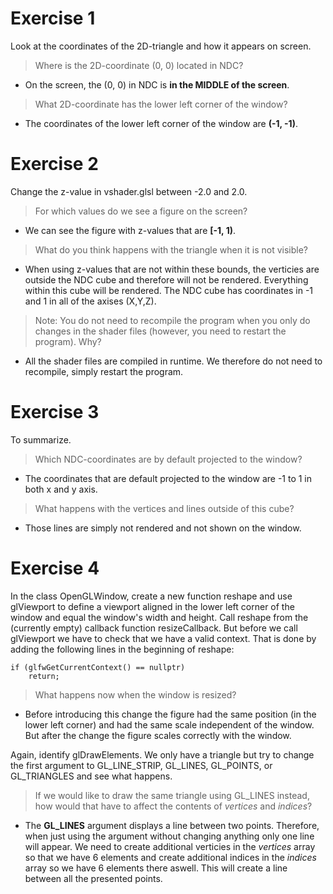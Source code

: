 # Exercise 1
Look at the coordinates of the 2D-triangle and how it appears on screen.

>Where is the 2D-coordinate (0, 0) located in NDC? 

- On the screen, the (0, 0) in NDC is **in the MIDDLE of the screen**.

>What 2D-coordinate has the lower left corner of the window?

- The coordinates of the lower left corner of the window are **(-1, -1)**.

# Exercise 2

Change the z-value in vshader.glsl between -2.0 and 2.0. 

>For which values do we see a figure on the screen? 

- We can see the figure with z-values that are **[-1, 1)**.

>What do you think happens with the triangle when it is not visible?

- When using z-values that are not within these bounds, the verticies are outside the NDC cube and therefore will not be rendered. Everything within this cube will be rendered. The NDC cube has coordinates in -1 and 1 in all of the axises (X,Y,Z).

>Note: You do not need to recompile the program when you only do changes in the shader files (however, you need to restart the program). Why?

- All the shader files are compiled in runtime. We therefore do not need to recompile, simply restart the program.

# Exercise 3

To summarize.

>Which NDC-coordinates are by default projected to the window? 

- The coordinates that are default projected to the window are -1 to 1 in both x and y axis.
    
>What happens with the vertices and lines outside of this cube?

- Those lines are simply not rendered and not shown on the window.

# Exercise 4

In the class OpenGLWindow, create a new function reshape and use glViewport to define a viewport aligned in the lower left corner of the window and equal the window's width and height. Call reshape from the (currently empty) callback function resizeCallback. But before we call glViewport we have to check that we have a valid context. That is done by
adding the following lines in the beginning of reshape:

    if (glfwGetCurrentContext() == nullptr)
        return;

>What happens now when the window is resized?

- Before introducing this change the figure had the same position (in the lower left corner) and had the same scale independent of the window. But after the change the figure scales correctly with the window.

Again, identify glDrawElements. We only have a triangle but try to change the first argument to GL_LINE_STRIP, GL_LINES, GL_POINTS, or GL_TRIANGLES and see what happens.

>If we would like to draw the same triangle using GL_LINES instead, how would that have to affect the contents of *vertices* and *indices*?

- The **GL_LINES** argument displays a line between two points. Therefore, when just using the argument without changing anything only one line will appear. We need to create additional verticies in the *vertices* array so that we have 6 elements and create additional indices in the *indices* array so we have 6 elements there aswell. This will create a line between all the presented points.